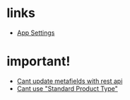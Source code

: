 # links
- [App Settings](https://thebigdino.myshopify.com/admin/apps/private/336779575483)


# important!
- [Cant update metafields with rest api](https://github.com/Shopify/shopify_api/issues/813#issuecomment-776196988)
- [Cant use "Standard Product Type"](https://community.shopify.com/c/shopify-apis-and-sdks/getting-new-product-type-standard-product-type-through-api/m-p/1351117/highlight/true#M73331)

